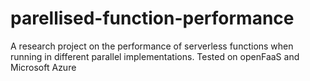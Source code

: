 # parellised-function-performance
A research project on the performance of serverless functions when running in different parallel implementations. Tested on openFaaS and Microsoft Azure
